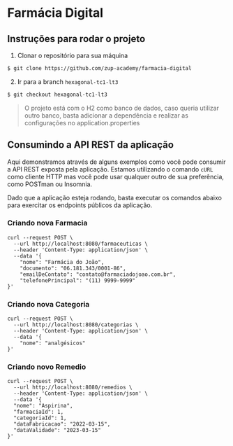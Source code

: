 # Farmácia Digital

## Instruções para rodar o projeto

1. Clonar o repositório para sua máquina

```sh 
$ git clone https://github.com/zup-academy/farmacia-digital
```

2. Ir para a branch `hexagonal-tc1-lt3`

```sh
$ git checkout hexagonal-tc1-lt3
```

> O projeto está com o H2 como banco de dados, caso queria utilizar outro banco, basta adicionar a dependência e realizar as configurações no application.properties

## Consumindo a API REST da aplicação

Aqui demonstramos através de alguns exemplos como você pode consumir a API REST exposta pela aplicação. Estamos utilizando o comando `cURL` como cliente HTTP mas você pode usar qualquer outro de sua preferência, como POSTman ou Insomnia.

Dado que a aplicação esteja rodando, basta executar os comandos abaixo para exercitar os endpoints públicos da aplicação.

### Criando nova Farmacia

```shell
curl --request POST \
  --url http://localhost:8080/farmaceuticas \
  --header 'Content-Type: application/json' \
  --data '{
    "nome": "Farmácia do João",
    "documento": "06.181.343/0001-86",
    "emailDeContato": "contato@farmaciadojoao.com.br",
    "telefonePrincipal": "(11) 9999-9999"
}'
```

### Criando nova Categoria

```shell
curl --request POST \
  --url http://localhost:8080/categorias \
  --header 'Content-Type: application/json' \
  --data '{
    "nome": "analgésicos"
}'
```

### Criando novo Remedio

```shell
curl --request POST \
  --url http://localhost:8080/remedios \
  --header 'Content-Type: application/json' \
  --data '{
  "nome": "Aspirina",
  "farmaciaId": 1,
  "categoriaId": 1,
  "dataFabricacao": "2022-03-15",
  "dataValidade": "2023-03-15"
}'
```



